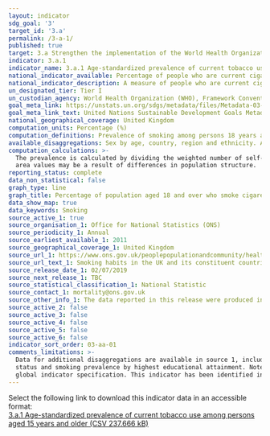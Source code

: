 ```yaml
---
layout: indicator
sdg_goal: '3'
target_id: '3.a'
permalink: /3-a-1/
published: true
target: 3.a Strengthen the implementation of the World Health Organization Framework Convention on Tobacco Control in all countries, as appropriate
indicator: 3.a.1
indicator_name: 3.a.1 Age-standardized prevalence of current tobacco use among persons aged 15 years and older
national_indicator_available: Percentage of people who are current cigarette smokers aged 18 years and older
national_indicator_description: A measure of people who are current cigarette smokers in the UK in relation to all persons who are aged 18 years and older
un_designated_tier: Tier I
un_custodian_agency: World Health Organization (WHO), Framework Convention on Tobacco Control (FCTC)
goal_meta_link: https://unstats.un.org/sdgs/metadata/files/Metadata-03-0a-01.pdf
goal_meta_link_text: United Nations Sustainable Development Goals Metadata (PDF 866 KB)
national_geographical_coverage: United Kingdom
computation_units: Percentage (%)
computation_definitions: Prevalence of smoking among persons 18 years and over
available_disaggregations: Sex by age, country, region and ethnicity. Age by sex, country and region. Country by sex, age, region (England only), socio-economic classification, ethnicity (England only) and country of birth (England only).
computation_calculations: >-
  The prevalence is calculated by dividing the weighted number of self-reported smokers aged 18 and over by total number of respondents (with a valid smoking status) aged 18 and over, expressed as a percentage. These data have not been age-standardised and, therefore, variation between
  area values may be a result of differences in population structure.
reporting_status: complete
data_non_statistical: false
graph_type: line
graph_title: Percentage of population aged 18 and over who smoke cigarettes
data_show_map: true
data_keywords: Smoking
source_active_1: true
source_organisation_1: Office for National Statistics (ONS)
source_periodicity_1: Annual
source_earliest_available_1: 2011
source_geographical_coverage_1: United Kingdom
source_url_1: https://www.ons.gov.uk/peoplepopulationandcommunity/healthandsocialcare/healthandlifeexpectancies/datasets/smokinghabitsintheukanditsconstituentcountries
source_url_text_1: Smoking habits in the UK and its constituent countries
source_release_date_1: 02/07/2019
source_next_release_1: TBC
source_statistical_classification_1: National Statistic
source_contact_1: mortality@ons.gov.uk
source_other_info_1: The data reported in this release were produced in partnership with Public Health England using Annual Population Survey data
source_active_2: false
source_active_3: false
source_active_4: false
source_active_5: false
source_active_6: false
indicator_sort_order: 03-aa-01
comments_limitations: >-
  Data for additional disaggregations are available in source 1, including data for smoking prevalence in English counties, smoking prevalence in English Clinical Commissioning Groups and Welsh Local Health Boards, smoking prevalence by economic activity, smoking prevalence by relationship
  status and smoking prevalence by highest educational attainment. Note that smoking prevalence by economic activity is only for ages 18 to 64. This indicator is being used as an approximation of the UN SDG Indicator. Where possible, we will work to identify or develop UK data to meet the
  global indicator specification. This indicator has been identified in collaboration with topic experts.
---
```

Select the following link to download this indicator data in an accessible format:<br>[3.a.1 Age-standardized prevalence of current tobacco use among persons aged 15 years and older (CSV 237.666 kB)](https://sustainabledevelopment-uk.github.io/sdg-data/data/3-a-1.csv)